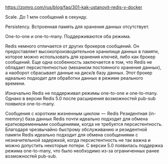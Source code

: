 https://zomro.com/rus/blog/faq/301-kak-ustanovit-redis-v-docker

Scale. До 1 млн сообщений в секунду.

Persistency. Встроенная память для хранения данных отсутствует.

One-to-one и one-to-many. Поддерживаются оба режима.

Redis немного отличается от других брокеров сообщений. Он предоставляет высокопроизводительное хранилище данных в памяти, которое можно использовать для хранения ключей, либо как брокер сообщений. Еще одна особенность заключается в том, что Redis не обладает персистентностью (механизм постоянного хранения данных), а наоборот сбрасывает данные на диск/в базу данных. Этот брокер идеально подходит для обработки данных в режиме реального времени.

Изначально Redis не поддерживал режимы one-to-one и one-to-many. Однако в версии Redis 5.0 после расширения возможностей pub-sub появился one-to-many.

Сообщения с коротким жизненным циклом  —  Redis
Резидентная (in-memory) база данных Redis почти идеально подходит для обмена кратковременными сообщениями, когда не требуется персистентность. Благодаря чрезвычайно быстрому обслуживанию и резидентной памяти Redis идеально подходит для обмена сообщениями с незначительной задержкой, когда персистентность не так важна и можно допустить некоторые потери. С версии 5.0 появилась поддержка режима one-to-many, что было необходимо из-за ограниченных ранее возможностей pub-sub.